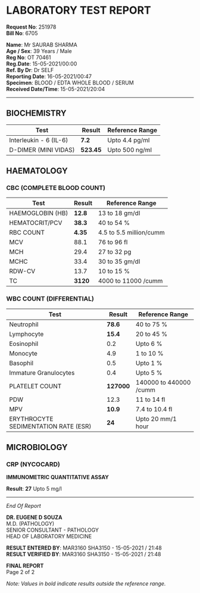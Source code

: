 # LABORATORY TEST REPORT

**Request No**: 251978  
**Bill No**: 6705

**Name**: Mr SAURAB SHARMA  
**Age / Sex**: 39 Years / Male  
**Reg No**: OT 70461  
**Reg.Date**: 15-05-2021/00:00  
**Ref. By Dr**: Dr SELF  
**Reporting Date**: 16-05-2021/00:47  
**Specimen**: BLOOD / EDTA WHOLE BLOOD / SERUM  
**Received Date/Time**: 15-05-2021/20:04

---

## BIOCHEMISTRY

| Test | Result | Reference Range |
|------|--------|-----------------|
| Interleukin - 6 (IL-6) | **7.2** | Upto 4.4 pg/ml |
| D-DIMER (MINI VIDAS) | **523.45** | Upto 500 ng/ml |

## HAEMATOLOGY

### CBC (COMPLETE BLOOD COUNT)

| Test | Result | Reference Range |
|------|--------|-----------------|
| HAEMOGLOBIN (HB) | **12.8** | 13 to 18 gm/dl |
| HEMATOCRIT/PCV | **38.3** | 40 to 54 % |
| RBC COUNT | **4.35** | 4.5 to 5.5 million/cumm |
| MCV | 88.1 | 76 to 96 fl |
| MCH | 29.4 | 27 to 32 pg |
| MCHC | 33.4 | 30 to 35 gm/dl |
| RDW-CV | 13.7 | 10 to 15 % |
| TC | **3120** | 4000 to 11000 /cumm |

### WBC COUNT (DIFFERENTIAL)

| Test | Result | Reference Range |
|------|--------|-----------------|
| Neutrophil | **78.6** | 40 to 75 % |
| Lymphocyte | **15.4** | 20 to 45 % |
| Eosinophil | 0.2 | Upto 6 % |
| Monocyte | 4.9 | 1 to 10 % |
| Basophil | 0.5 | Upto 1 % |
| Immature Granulocytes | 0.4 | Upto 5 % |
| PLATELET COUNT | **127000** | 140000 to 440000 /cumm |
| PDW | 12.3 | 11 to 14 fl |
| MPV | **10.9** | 7.4 to 10.4 fl |
| ERYTHROCYTE SEDIMENTATION RATE (ESR) | **24** | Upto 20 mm/1 hour |

## MICROBIOLOGY

### CRP (NYCOCARD)

**IMMUNOMETRIC QUANTITATIVE ASSAY**

**Result**: **27** Upto 5 mg/l

---

*End Of Report*

**DR. EUGENE D SOUZA**  
M.D. (PATHOLOGY)  
SENIOR CONSULTANT - PATHOLOGY  
HEAD OF LABORATORY MEDICINE

**RESULT ENTERED BY**: MAR3160 SHA3150 - 15-05-2021 / 21:48  
**RESULT VERIFIED BY**: MAR3160 SHA3150 - 15-05-2021 / 21:48

**FINAL REPORT**  
Page 2 of 2

*Note: Values in bold indicate results outside the reference range.*
